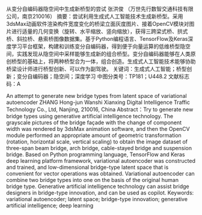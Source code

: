 从变分自编码器隐空间中生成新桥型的尝试
张洪俊
（万世先行数智交通科技有限公司，南京210016）
摘要：尝试利用生成式人工智能技术生成新桥型。采用3dsMax动画软件渲染构件宽度变化的桥梁立面灰度图片、接着OpenCV模块对图片进行适量的几何变换（旋转、水平缩放、竖向缩放），获得三跨梁式桥、拱式桥、斜拉桥、悬索桥图像数据集。基于Python编程语言、TensorFlow及Keras深度学习平台框架，构建和训练变分自编码器，得到便于向量运算的低维桥型隐空间，实践发现从隐空间中采样能够生成新的组合桥型。变分自编码器能够在人类原创桥型的基础上，将两种桥型合为一体，组合创造。生成式人工智能技术能够协助桥梁设计师进行桥型创新、可以作为副驾驶。
关键词：生成式人工智能；桥型创新；变分自编码器；隐空间；深度学习
中图分类号：TP181；U448.2		文献标志码：A

An attempt to generate new bridge types from latent space of variational autoencoder
ZHANG Hong-jun
Wanshi Xianxing Digital Intelligence Traffic Technology Co., Ltd, Nanjing, 210016, China
Abstract：Try to generate new bridge types using generative artificial intelligence technology. The grayscale pictures of the bridge façade with the change of component width was rendered by 3dsMax animation software, and then the OpenCV module performed an appropriate amount of geometric transformation (rotation, horizontal scale, vertical scaling) to obtain the image dataset of three-span beam bridge, arch bridge, cable-stayed bridge and suspension bridge. Based on Python programming language, TensorFlow and Keras deep learning platform framework, variational autoencoder was constructed and trained, and low-dimensional bridge-type latent space that is convenient for vector operations was obtained. Variational autoencoder can combine two bridge types into one on the basis of the original human bridge type. Generative artificial intelligence technology can assist bridge designers in bridge-type innovation, and can be used as copilot. 
Keywords: variational autoencoder; latent space; bridge-type innovation; generative artificial intelligence; deep learning

